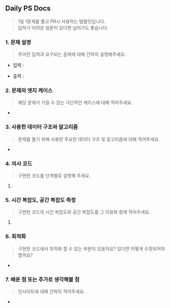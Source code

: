 ## Daily PS Docs

> 1일 1문제를 풀고 PR시 사용하는 템플릿입니다. <br />
> 답하기 어려운 질문이 있다면 넘어가도 좋습니다.

### 1. **문제 설명**

> 주어진 입력과 요구되는 출력에 대해 간략히 설명해주세요.

- 입력 :

- 출력 :

### 2. **문제의 엣지 케이스**

> 해당 문제가 가질 수 있는 극단적인 케이스에 대해 적어주세요.

-

### 3. **사용한 데이터 구조와 알고리즘**

> 문제를 풀기 위해 사용한 주요한 데이터 구조 및 알고리즘에 대해 적어주세요.

-

### 4. **의사 코드**

> 구현한 코드를 단계별로 설명해 주세요.

1.

### 5. **시간 복잡도, 공간 복잡도 측정**

> 구현한 코드의 시간 복잡도와 공간 복잡도를 그 이유와 함께 적어주세요.

1.

### 6. **최적화**

> 구현한 코드에서 최적화 할 수 있는 부분이 있을까요? 있다면 어떻게 수정되어야 할까요?

-

### 7. **배운 점 또는 추가로 생각해볼 점**

> 인사이트에 대해 간략히 적어주세요.

-
